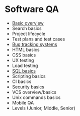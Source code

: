 # Software QA

- [Basic overview](overview)
- Search basics
- Project lifecycle 
- Test plans and test cases
- [Bug tracking systems](bugtrakers)
- HTML basics
- CSS basics
- UX testing
- Load testing
- [SQL basics](sql)
- Scripting basics
- CI basics
- Security basics
- VCS overview/basics
- Unix commands basics
- Mobile QA
- Levels (Junior, Middle, Senior)
